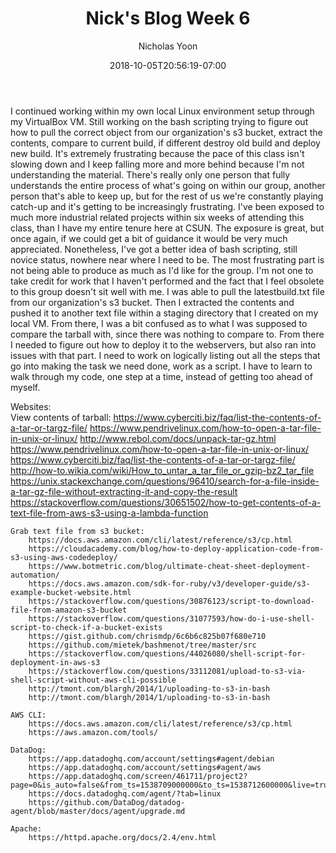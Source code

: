 ﻿---
title: "Nick's Blog Week 6"
date: 2018-10-05T20:56:19-07:00
draft: false

categories: [Project 2]
tags: []
author: "Nicholas Yoon"
---
I continued working within my own local Linux environment setup through my VirtualBox VM. Still working on the bash scripting trying to figure out how to pull the correct object from our organization's s3 bucket, extract the contents, compare to current build, if different destroy old build and deploy new build. It's extremely frustrating because the pace of this class isn't slowing down and I keep falling more and more behind because I'm not understanding the material. There's really only one person that fully understands the entire process of what's going on within our group, another person that's able to keep up, but for the rest of us we're constantly playing catch-up and it's getting to be increasingly frustrating. I've been exposed to much more industrial related projects within six weeks of attending this class, than I have my entire tenure here at CSUN. The exposure is great, but once again, if we could get a bit of guidance it would be very much appreciated. Nonetheless, I've got a better idea of bash scripting, still novice status, nowhere near where I need to be. The most frustrating part is not being able to produce as much as I'd like for the group. I'm not one to take credit for work that I haven't performed and the fact that I feel obsolete to this group doesn't sit well with me. I was able to pull the latestbuild.txt file from our organization's s3 bucket. Then I extracted the contents and pushed it to another text file within a staging directory that I created on my local VM. From there, I was a bit confused as to what I was supposed to compare the tarball with, since there was nothing to compare to. From there I needed to figure out how to deploy it to the webservers, but also ran into issues with that part. I need to work on logically listing out all the steps that go into making the task we need done, work as a script. I have to learn to walk through my code, one step at a time, instead of getting too ahead of myself.  

Websites:  
	View contents of tarball:
		https://www.cyberciti.biz/faq/list-the-contents-of-a-tar-or-targz-file/
		https://www.pendrivelinux.com/how-to-open-a-tar-file-in-unix-or-linux/
		http://www.rebol.com/docs/unpack-tar-gz.html
		https://www.pendrivelinux.com/how-to-open-a-tar-file-in-unix-or-linux/
		https://www.cyberciti.biz/faq/list-the-contents-of-a-tar-or-targz-file/
		http://how-to.wikia.com/wiki/How_to_untar_a_tar_file_or_gzip-bz2_tar_file
		https://unix.stackexchange.com/questions/96410/search-for-a-file-inside-a-tar-gz-file-without-extracting-it-and-copy-the-result
		https://stackoverflow.com/questions/30651502/how-to-get-contents-of-a-text-file-from-aws-s3-using-a-lambda-function

	Grab text file from s3 bucket:
		https://docs.aws.amazon.com/cli/latest/reference/s3/cp.html
		https://cloudacademy.com/blog/how-to-deploy-application-code-from-s3-using-aws-codedeploy/
		https://www.botmetric.com/blog/ultimate-cheat-sheet-deployment-automation/
		https://docs.aws.amazon.com/sdk-for-ruby/v3/developer-guide/s3-example-bucket-website.html
		https://stackoverflow.com/questions/30876123/script-to-download-file-from-amazon-s3-bucket
		https://stackoverflow.com/questions/31077593/how-do-i-use-shell-script-to-check-if-a-bucket-exists
		https://gist.github.com/chrismdp/6c6b6c825b07f680e710
		https://github.com/mietek/bashmenot/tree/master/src
		https://stackoverflow.com/questions/44026080/shell-script-for-deployment-in-aws-s3
		https://stackoverflow.com/questions/33112081/upload-to-s3-via-shell-script-without-aws-cli-possible
		http://tmont.com/blargh/2014/1/uploading-to-s3-in-bash
		http://tmont.com/blargh/2014/1/uploading-to-s3-in-bash

	AWS CLI:
		https://docs.aws.amazon.com/cli/latest/reference/s3/cp.html
		https://aws.amazon.com/tools/

	DataDog:
		https://app.datadoghq.com/account/settings#agent/debian
		https://app.datadoghq.com/account/settings#agent/aws
		https://app.datadoghq.com/screen/461711/project2?page=0&is_auto=false&from_ts=1538709000000&to_ts=1538712600000&live=true
		https://docs.datadoghq.com/agent/?tab=linux
		https://github.com/DataDog/datadog-agent/blob/master/docs/agent/upgrade.md

	Apache: 
		https://httpd.apache.org/docs/2.4/env.html